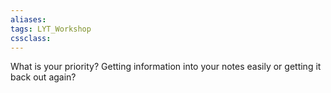 ```yaml
---
aliases:
tags: LYT_Workshop  
cssclass:
---
```



What is your priority? 
Getting information into your notes easily or getting it back out again?



